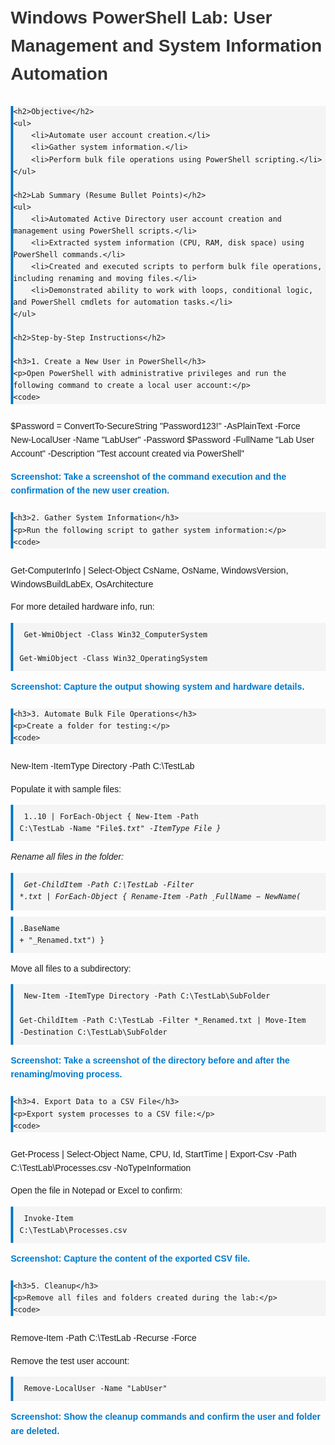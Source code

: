 <!DOCTYPE html>
<html lang="en">
<head>
    <meta charset="UTF-8">
    <meta name="viewport" content="width=device-width, initial-scale=1.0">
    <title>Windows PowerShell Lab</title>
    <style>
        body {
            font-family: Arial, sans-serif;
            line-height: 1.6;
            margin: 20px;
        }
        h1, h2, h3 {
            color: #333;
        }
        code {
            display: block;
            background: #f4f4f4;
            padding: 10px;
            margin: 10px 0;
            border-left: 4px solid #007acc;
            white-space: pre-wrap;
            font-family: Consolas, monospace;
        }
        .screenshot {
            color: #007acc;
            font-weight: bold;
        }
    </style>
</head>
<body>
    <h1>Windows PowerShell Lab: User Management and System Information Automation</h1>

    <h2>Objective</h2>
    <ul>
        <li>Automate user account creation.</li>
        <li>Gather system information.</li>
        <li>Perform bulk file operations using PowerShell scripting.</li>
    </ul>

    <h2>Lab Summary (Resume Bullet Points)</h2>
    <ul>
        <li>Automated Active Directory user account creation and management using PowerShell scripts.</li>
        <li>Extracted system information (CPU, RAM, disk space) using PowerShell commands.</li>
        <li>Created and executed scripts to perform bulk file operations, including renaming and moving files.</li>
        <li>Demonstrated ability to work with loops, conditional logic, and PowerShell cmdlets for automation tasks.</li>
    </ul>

    <h2>Step-by-Step Instructions</h2>

    <h3>1. Create a New User in PowerShell</h3>
    <p>Open PowerShell with administrative privileges and run the following command to create a local user account:</p>
    <code>
$Password = ConvertTo-SecureString "Password123!" -AsPlainText -Force<br>
New-LocalUser -Name "LabUser" -Password $Password -FullName "Lab User Account" -Description "Test account created via PowerShell"
    </code>
    <p class="screenshot">Screenshot: Take a screenshot of the command execution and the confirmation of the new user creation.</p>

    <h3>2. Gather System Information</h3>
    <p>Run the following script to gather system information:</p>
    <code>
Get-ComputerInfo | Select-Object CsName, OsName, WindowsVersion, WindowsBuildLabEx, OsArchitecture
    </code>
    <p>For more detailed hardware info, run:</p>
    <code>
Get-WmiObject -Class Win32_ComputerSystem<br>
Get-WmiObject -Class Win32_OperatingSystem
    </code>
    <p class="screenshot">Screenshot: Capture the output showing system and hardware details.</p>

    <h3>3. Automate Bulk File Operations</h3>
    <p>Create a folder for testing:</p>
    <code>
New-Item -ItemType Directory -Path C:\TestLab
    </code>
    <p>Populate it with sample files:</p>
    <code>
1..10 | ForEach-Object {
    New-Item -Path C:\TestLab -Name "File$_.txt" -ItemType File
}
    </code>
    <p>Rename all files in the folder:</p>
    <code>
Get-ChildItem -Path C:\TestLab -Filter *.txt | ForEach-Object {
    Rename-Item -Path $_.FullName -NewName ($_.BaseName + "_Renamed.txt")
}
    </code>
    <p>Move all files to a subdirectory:</p>
    <code>
New-Item -ItemType Directory -Path C:\TestLab\SubFolder<br>
Get-ChildItem -Path C:\TestLab -Filter *_Renamed.txt | Move-Item -Destination C:\TestLab\SubFolder
    </code>
    <p class="screenshot">Screenshot: Take a screenshot of the directory before and after the renaming/moving process.</p>

    <h3>4. Export Data to a CSV File</h3>
    <p>Export system processes to a CSV file:</p>
    <code>
Get-Process | Select-Object Name, CPU, Id, StartTime | Export-Csv -Path C:\TestLab\Processes.csv -NoTypeInformation
    </code>
    <p>Open the file in Notepad or Excel to confirm:</p>
    <code>
Invoke-Item C:\TestLab\Processes.csv
    </code>
    <p class="screenshot">Screenshot: Capture the content of the exported CSV file.</p>

    <h3>5. Cleanup</h3>
    <p>Remove all files and folders created during the lab:</p>
    <code>
Remove-Item -Path C:\TestLab -Recurse -Force
    </code>
    <p>Remove the test user account:</p>
    <code>
Remove-LocalUser -Name "LabUser"
    </code>
    <p class="screenshot">Screenshot: Show the cleanup commands and confirm the user and folder are deleted.</p>

</body>
</html>
